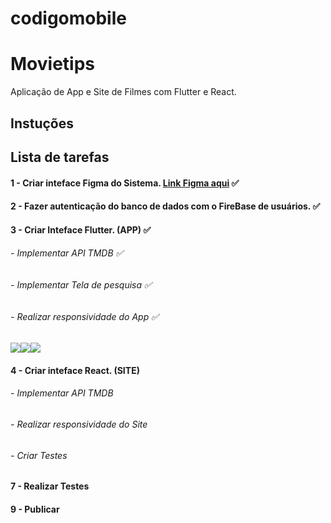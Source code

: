 # codigomobile
# Movietips

Aplicação de App e Site de Filmes com Flutter e React.

## Instuções

## Lista de tarefas

#### 1 - Criar inteface Figma do Sistema. [Link Figma aqui](https://www.figma.com/file/P2UTDbxEtWjyYdtmi5Wedw/Untitled?node-id=0%3A1) ✅

#### 2 - Fazer autenticação do banco de dados com o FireBase de usuários. ✅

#### 3 - Criar Inteface Flutter. (APP) ✅
###### -  Implementar API TMDB ✅
###### -  Implementar Tela de pesquisa ✅
###### -  Realizar responsividade do App ✅
<img src="https://i.imgur.com/w04tFbo.jpg"><img src="https://i.imgur.com/E8phSdF.jpg"><img src="https://i.imgur.com/us9ZmTT.jpg">

#### 4 - Criar inteface React. (SITE)
###### -  Implementar API TMDB
###### -  Realizar responsividade do Site
###### -  Criar Testes

#### 7 - Realizar Testes 

#### 9 - Publicar